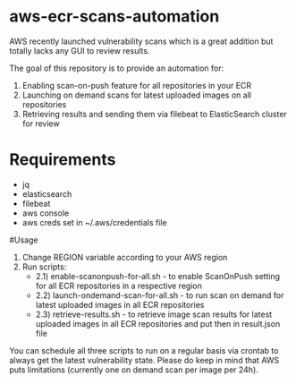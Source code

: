 # aws-ecr-scans-automation

AWS recently launched vulnerability scans which is a great addition but totally lacks any GUI to review results.

The goal of this repository is to provide an automation for:

  1) Enabling scan-on-push feature for all repositories in your ECR
  2) Launching on demand scans for latest uploaded images on all repositories
  3) Retrieving results and sending them via filebeat to ElasticSearch cluster for review
  
  
# Requirements
- jq
- elasticsearch
- filebeat
- aws console
- aws creds set in ~/.aws/credentials file


#Usage
1. Change REGION variable according to your AWS region
2. Run scripts:
	- 2.1) enable-scanonpush-for-all.sh - to enable ScanOnPush setting for all ECR repositories in a respective region
	- 2.2) launch-ondemand-scan-for-all.sh - to run scan on demand for latest uploaded images in all ECR repositories
	- 2.3) retrieve-results.sh - to retrieve image scan results for latest uploaded images in all ECR repositories and put then in result.json file
  
  

You can schedule all three scripts to run on a regular basis via crontab to always get the latest vulnerability state. 
Please do keep in mind that AWS puts limitations (currently one on demand scan per image per 24h).
